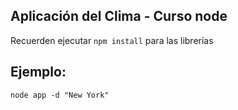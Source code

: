 ## Aplicación del Clima - Curso node

Recuerden ejecutar ```npm install``` para las librerías

## Ejemplo: 
```
node app -d "New York"
```
